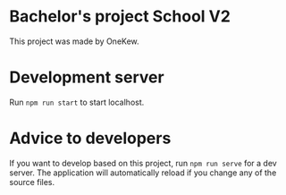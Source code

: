 # Bachelor's project School V2

This project was made by OneKew.

# Development server

Run `npm run start` to start localhost.

# Advice to developers

If you want to develop based on this project, run `npm run serve` for a dev server. 
The application will automatically reload if you change any of the source files.

